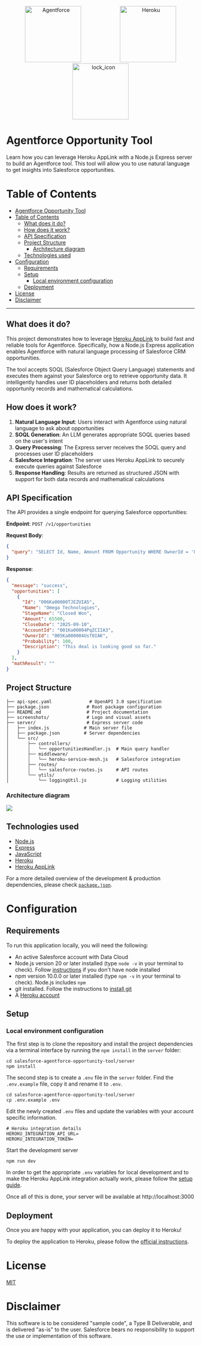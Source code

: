 <p align="center">
<a  href="https://www.salesforce.com/agentforce/"><img  src="./screenshots/agentforce_logo.webp"  alt="Agentforce"  width="150" height="150" hspace="50"/></a>
<a  href="https://www.heroku.com/"><img  src="./screenshots/heroku.webp"  alt="Heroku"  width="150" height="150" hspace="50"/></a>
<a href="https://expressjs.com/"><img  src="./screenshots/express.webp"  alt="lock_icon"  width="150" height="150" hspace="50"/></a>
<p/>

# Agentforce Opportunity Tool

Learn how you can leverage Heroku AppLink with a Node.js Express server to build an Agentforce tool. This tool will allow you to use natural language to get insights into Salesforce opportunities.

# Table of Contents

- [Agentforce Opportunity Tool](#agentforce-opportunity-tool)
- [Table of Contents](#table-of-contents)
  - [What does it do?](#what-does-it-do)
  - [How does it work?](#how-does-it-work)
  - [API Specification](#api-specification)
  - [Project Structure](#project-structure)
    - [Architecture diagram](#architecture-diagram)
  - [Technologies used](#technologies-used)
- [Configuration](#configuration)
  - [Requirements](#requirements)
  - [Setup](#setup)
    - [Local environment configuration](#local-environment-configuration)
  - [Deployment](#deployment)
- [License](#license)
- [Disclaimer](#disclaimer)

---

## What does it do?

This project demonstrates how to leverage [Heroku AppLink](https://devcenter.heroku.com/articles/heroku-applink) to build fast and reliable tools for Agentforce. Specifically, how a Node.js Express application enables Agentforce with natural language processing of Salesforce CRM opportunities.

The tool accepts SOQL (Salesforce Object Query Language) statements and executes them against your Salesforce org to retrieve opportunity data. It intelligently handles user ID placeholders and returns both detailed opportunity records and mathematical calculations.

## How does it work?

1. **Natural Language Input**: Users interact with Agentforce using natural language to ask about opportunities
2. **SOQL Generation**: An LLM generates appropriate SOQL queries based on the user's intent
3. **Query Processing**: The Express server receives the SOQL query and processes user ID placeholders
4. **Salesforce Integration**: The server uses Heroku AppLink to securely execute queries against Salesforce
5. **Response Handling**: Results are returned as structured JSON with support for both data records and mathematical calculations

## API Specification

The API provides a single endpoint for querying Salesforce opportunities:

**Endpoint**: `POST /v1/opportunities`

**Request Body**:

```json
{
  "query": "SELECT Id, Name, Amount FROM Opportunity WHERE OwnerId = 'USER_ID'"
}
```

**Response**:

```json
{
  "message": "success",
  "opportunities": [
    {
      "Id": "006Ka00000TJEZUIA5",
      "Name": "Omega Technologies",
      "StageName": "Closed Won",
      "Amount": 65500,
      "CloseDate": "2025-09-10",
      "AccountId": "001Ka00004PqZCIIA3",
      "OwnerId": "005Ka000004UsT0IAK",
      "Probability": 100,
      "Description": "This deal is looking good so far."
    }
  ],
  "mathResult": ""
}
```

## Project Structure

```
├── api-spec.yaml              # OpenAPI 3.0 specification
├── package.json              # Root package configuration
├── README.md                 # Project documentation
├── screenshots/              # Logo and visual assets
├── server/                   # Express server code
│   ├── index.js             # Main server file
│   ├── package.json         # Server dependencies
│   └── src/
│       ├── controllers/
│       │   └── opportunitiesHandler.js  # Main query handler
│       ├── middleware/
│       │   └── heroku-service-mesh.js   # Salesforce integration
│       ├── routes/
│       │   └── salesforce-routes.js     # API routes
│       └── utils/
│           └── loggingUtil.js           # Logging utilities
```

### Architecture diagram

![](./screenshots/architecture-diagram.png)

## Technologies used

- [Node.js](https://nodejs.org/en)
- [Express](https://expressjs.com/)
- [JavaScript](https://developer.mozilla.org/en-US/docs/Web/JavaScript)
- [Heroku](https://www.heroku.com/)
- [Heroku AppLink](https://devcenter.heroku.com/articles/getting-started-heroku-applink-agentforce?singlepage=true)

For a more detailed overview of the development & production dependencies, please check [`package.json`](./server/package.json).

# Configuration

## Requirements

To run this application locally, you will need the following:

- An active Salesforce account with Data Cloud
- Node.js version 20 or later installed (type `node -v` in your terminal to check). Follow [instructions](https://nodejs.org/en/download) if you don't have node installed
- npm version 10.0.0 or later installed (type `npm -v` in your terminal to check). Node.js includes `npm`
- git installed. Follow the instructions to [install git](https://git-scm.com/downloads)
- A [Heroku account](https://signup.heroku.com/)

## Setup

### Local environment configuration

The first step is to clone the repository and install the project dependencies via a terminal interface by running the `npm install` in the `server` folder:

```
cd salesforce-agentforce-opportunity-tool/server
npm install
```

The second step is to create a `.env` file in the `server` folder. Find the `.env.example` file, copy it and rename it to `.env`.

```
cd salesforce-agentforce-opportunity-tool/server
cp .env.example .env
```

Edit the newly created `.env` files and update the variables with your account specific information.

```
# Heroku integration details
HEROKU_INTEGRATION_API_URL=
HEROKU_INTEGRATION_TOKEN=
```

Start the development server

```
npm run dev
```

In order to get the appropriate `.env` variables for local development and to make the Heroku AppLink integration actually work, please follow the [setup guide](https://devcenter.heroku.com/articles/getting-started-heroku-applink-agentforce?singlepage=true).

Once all of this is done, your server will be available at http://localhost:3000

## Deployment

Once you are happy with your application, you can deploy it to Heroku!

To deploy the application to Heroku, please follow the [official instructions](https://devcenter.heroku.com/articles/git).

# License

[MIT](http://www.opensource.org/licenses/mit-license.html)

# Disclaimer

This software is to be considered "sample code", a Type B Deliverable, and is delivered "as-is" to the user. Salesforce bears no responsibility to support the use or implementation of this software.
